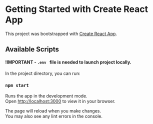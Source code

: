 # Getting Started with Create React App

This project was bootstrapped with [Create React App](https://github.com/facebook/create-react-app).

## Available Scripts

#### !IMPORTANT - `.env ` file is needed to launch project locally.

In the project directory, you can run:

### `npm start`

Runs the app in the development mode.\
Open [http://localhost:3000](http://localhost:3000) to view it in your browser.


The page will reload when you make changes.\
You may also see any lint errors in the console.

